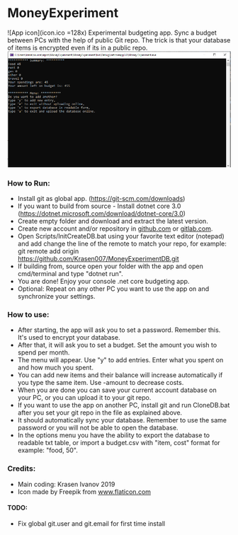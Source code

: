 # MoneyExperiment
![App icon](icon.ico =128x)
Experimental budgeting app.
Sync a budget between PCs with the help of public Git repo.
The trick is that your database of items is encrypted even if its in a public repo.
![Main view of the app.](Resources/MainView.png)


### How to Run:

* Install git as global app. (https://git-scm.com/downloads)
* If you want to build from source - Install dotnet core 3.0 (https://dotnet.microsoft.com/download/dotnet-core/3.0)
* Create empty folder and download and extract the latest version.
* Create new account and/or repository in [github.com](https://github.com/) or [gitlab.com](https://gitlab.com/). 
* Open Scripts/InitCreateDB.bat using your favorite text editor (notepad) and add change the line of the remote to match your repo, for example: git remote add origin https://github.com/Krasen007/MoneyExperimentDB.git
* If building from, source open your folder with the app and open cmd/terminal and type "dotnet run".
* You are done! Enjoy your console .net core budgeting app.
* Optional: Repeat on any other PC you want to use the app on and synchronize your settings.

### How to use:

* After starting, the app will ask you to set a password. Remember this. It's used to encrypt your database.
* After that, it will ask you to set a budget. Set the amount you wish to spend per month.
* The menu will appear. Use "y" to add entries. Enter what you spent on and how much you spent.
* You can add new items and their balance will increase automatically if you type the same item. Use -amount to decrease costs. 
* When you are done you can save your current account database on your PC, or you can upload it to your git repo.
* If you want to use the app on another PC, install git and run CloneDB.bat after you set your git repo in the file as explained above.
* It should automatically sync your database. Remember to use the same password or you will not be able to open the database.
* In the options menu you have the ability to export the database to readable txt table, or import a budget.csv with "item, cost" format for example: "food, 50".

### Credits:

* Main coding: Krasen Ivanov 2019
* Icon made by Freepik from www.flaticon.com

#### TODO:

* Fix global git.user and git.email for first time install